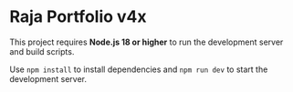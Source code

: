 # Raja Portfolio v4x

This project requires **Node.js 18 or higher** to run the development server and build scripts.

Use `npm install` to install dependencies and `npm run dev` to start the development server.
